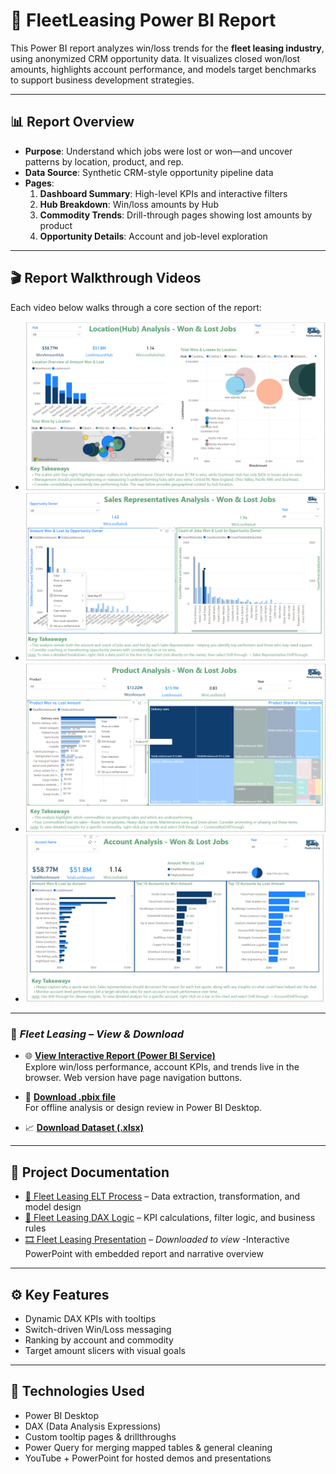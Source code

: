 # 🚗 FleetLeasing Power BI Report

This Power BI report analyzes win/loss trends for the **fleet leasing industry**, using anonymized CRM opportunity data. It visualizes closed won/lost amounts, highlights account performance, and models target benchmarks to support business development strategies.

---

## 📊 Report Overview

- **Purpose**: Understand which jobs were lost or won—and uncover patterns by location, product, and rep.
- **Data Source**: Synthetic CRM-style opportunity pipeline data
- **Pages**:
  1. **Dashboard Summary**: High-level KPIs and interactive filters
  2. **Hub Breakdown**: Win/loss amounts by Hub
  3. **Commodity Trends**: Drill-through pages showing lost amounts by product
  4. **Opportunity Details**: Account and job-level exploration

---

## 🎬 Report Walkthrough Videos

Each video below walks through a core section of the report:

- [![Location Analysis ➜](https://github.com/lisa-mcdonough/FleetLeasingCompany/blob/main/FleetLeasingCompany/Assets/PNG-LocationAnalysisFL.png)](https://youtu.be/OHdYXJLNDXo)
- [![Sales Rep Analysis ➜](https://github.com/lisa-mcdonough/FleetLeasingCompany/blob/main/FleetLeasingCompany/Assets/PNG-SalesRepAnalysisFL.png)](https://youtu.be/UzrGFsMSg3A)
- [![Product Analysis ➜](https://github.com/lisa-mcdonough/FleetLeasingCompany/blob/main/FleetLeasingCompany/Assets/PNG-ProductAnalysisFL.png)](https://youtu.be/Rso83NkXpQQ)
- [![Account Analysis ➜](https://github.com/lisa-mcdonough/FleetLeasingCompany/blob/main/FleetLeasingCompany/Assets/PNG-AccountAnalysisFL.png)](https://youtu.be/WHrV6jSXY74)

---
### 🚗 *Fleet Leasing – View & Download*

- 🌐 [**View Interactive Report (Power BI Service)**](https://app.powerbi.com/view?r=eyJrIjoiYTk4MjY2MTctMDRmMi00ZTBiLTk5MGQtOWMxNTBiOTRlMzg0IiwidCI6ImI4ODQ3Y2Q5LTA0OWMtNDE5My05MDk2LTk1OGI2MDM3MzIwZiIsImMiOjN9)  
  Explore win/loss performance, account KPIs, and trends live in the browser. Web version have page navigation buttons.

- 💾 [**Download .pbix file**](https://github.com/lisa-mcdonough/FleetLeasingCompany/raw/main/FleetLeasingCompany/FleetLeasing.pbix)  
  For offline analysis or design review in Power BI Desktop.

- 📈 [**Download Dataset (.xlsx)**](https://github.com/lisa-mcdonough/FleetLeasingCompany/raw/main/FleetLeasingCompany/AnonamizedFlexFleetLeasingMapped.xlsx)

---



## 📄 Project Documentation
- [🔄 Fleet Leasing ELT Process](https://github.com/lisa-mcdonough/FleetLeasingCompany/blob/main/FleetLeasingCompany/FleetLeasingELT.md) – Data extraction, transformation, and model design  
- [🧮 Fleet Leasing DAX Logic](https://github.com/lisa-mcdonough/FleetLeasingCompany/blob/main/FleetLeasingCompany/FleetLeasingDAX.md) – KPI calculations, filter logic, and business rules  
- [🎞️ Fleet Leasing Presentation](https://github.com/lisa-mcdonough/FleetLeasingCompany/blob/main/FleetLeasingCompany/FleetLeasingPowerPoint.pptx) – *Downloaded to view* -Interactive PowerPoint with embedded report and narrative overview 

---

## ⚙️ Key Features

- Dynamic DAX KPIs with tooltips   
- Switch-driven Win/Loss messaging  
- Ranking by account and commodity  
- Target amount slicers with visual goals


---

## 🧠 Technologies Used

- Power BI Desktop  
- DAX (Data Analysis Expressions)  
- Custom tooltip pages & drillthroughs 
- Power Query for merging mapped tables & general cleaning   
- YouTube + PowerPoint for hosted demos and presentations
